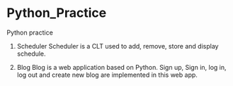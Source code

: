 # Python_Practice
Python practice

1. Scheduler
Scheduler is a CLT used to add, remove, store and display schedule.

2. Blog
Blog is a web application based on Python. Sign up, Sign in, log in, log out and create new blog are implemented in this web app.
